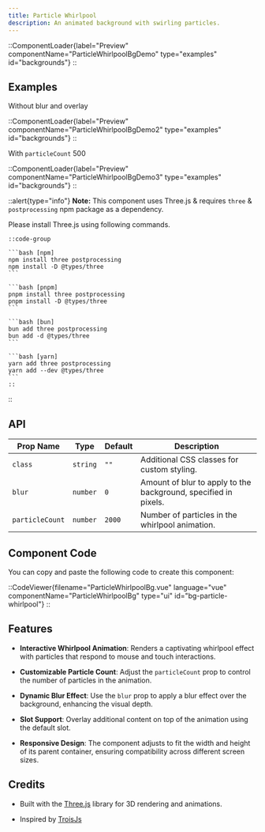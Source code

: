 ```yaml
---
title: Particle Whirlpool
description: An animated background with swirling particles.
---
```


::ComponentLoader{label="Preview" componentName="ParticleWhirlpoolBgDemo" type="examples" id="backgrounds"}
::

## Examples

Without blur and overlay

::ComponentLoader{label="Preview" componentName="ParticleWhirlpoolBgDemo2" type="examples" id="backgrounds"}
::

With `particleCount` 500

::ComponentLoader{label="Preview" componentName="ParticleWhirlpoolBgDemo3" type="examples" id="backgrounds"}
::

::alert{type="info"}
**Note:** This component uses Three.js & requires `three` & `postprocessing` npm package as a dependency.

Please install Three.js using following commands.

    ::code-group

    ```bash [npm]
    npm install three postprocessing
    npm install -D @types/three
    ```

    ```bash [pnpm]
    pnpm install three postprocessing
    pnpm install -D @types/three
    ```

    ```bash [bun]
    bun add three postprocessing
    bun add -d @types/three
    ```

    ```bash [yarn]
    yarn add three postprocessing
    yarn add --dev @types/three
    ```
    ::

::

## API

| Prop Name       | Type     | Default | Description                                                     |
| --------------- | -------- | ------- | --------------------------------------------------------------- |
| `class`         | `string` | `""`    | Additional CSS classes for custom styling.                      |
| `blur`          | `number` | `0`     | Amount of blur to apply to the background, specified in pixels. |
| `particleCount` | `number` | `2000`  | Number of particles in the whirlpool animation.                 |

## Component Code

You can copy and paste the following code to create this component:

::CodeViewer{filename="ParticleWhirlpoolBg.vue" language="vue" componentName="ParticleWhirlpoolBg" type="ui" id="bg-particle-whirlpool"}
::

## Features

- **Interactive Whirlpool Animation**: Renders a captivating whirlpool effect with particles that respond to mouse and touch interactions.

- **Customizable Particle Count**: Adjust the `particleCount` prop to control the number of particles in the animation.

- **Dynamic Blur Effect**: Use the `blur` prop to apply a blur effect over the background, enhancing the visual depth.

- **Slot Support**: Overlay additional content on top of the animation using the default slot.

- **Responsive Design**: The component adjusts to fit the width and height of its parent container, ensuring compatibility across different screen sizes.

## Credits

- Built with the [Three.js](https://threejs.org/) library for 3D rendering and animations.

- Inspired by [TroisJs](https://troisjs.github.io/examples/demos/3.html)
